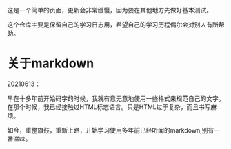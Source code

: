 这是一个简单的页面，更新会非常缓慢，因为要在其他地方先做好基本测试。

这个仓库主要是保留自己的学习日志用，希望自己的学习历程偶尔会对别人有所帮助。

# 关于markdown
20210613：

早在十多年前开始码字的时候，我就有意无意地使用一些格式来规范自己的文字。在那个时候，我已经接触过HTML标志语言。只是HTML过于复杂，而且书写麻烦。

如今，重整旗鼓，重新上路，开始学习使用多年前已经听闻的markdown,别有一番滋味。
